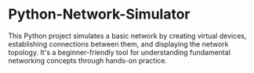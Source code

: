 # Python-Network-Simulator
This Python project simulates a basic network by creating virtual devices, establishing connections between them, and displaying the network topology. It's a beginner-friendly tool for understanding fundamental networking concepts through hands-on practice.
